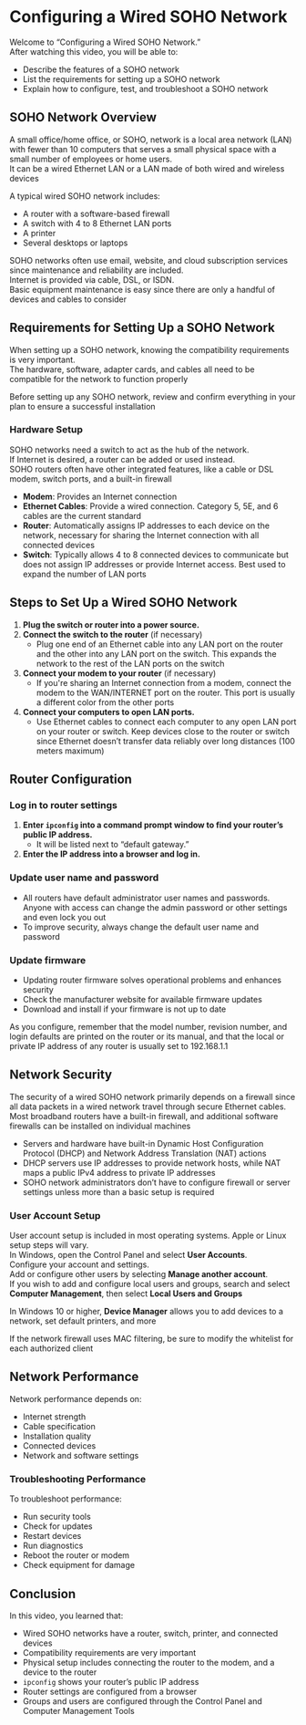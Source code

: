 # Configuring a Wired SOHO Network

Welcome to “Configuring a Wired SOHO Network.”  
After watching this video, you will be able to:

- Describe the features of a SOHO network
- List the requirements for setting up a SOHO network
- Explain how to configure, test, and troubleshoot a SOHO network

## SOHO Network Overview

A small office/home office, or SOHO, network is a local area network (LAN) with fewer than 10 computers that serves a small physical space with a small number of employees or home users.  
It can be a wired Ethernet LAN or a LAN made of both wired and wireless devices

A typical wired SOHO network includes:

- A router with a software-based firewall
- A switch with 4 to 8 Ethernet LAN ports
- A printer
- Several desktops or laptops

SOHO networks often use email, website, and cloud subscription services since maintenance and reliability are included.  
Internet is provided via cable, DSL, or ISDN.  
Basic equipment maintenance is easy since there are only a handful of devices and cables to consider

## Requirements for Setting Up a SOHO Network

When setting up a SOHO network, knowing the compatibility requirements is very important.  
The hardware, software, adapter cards, and cables all need to be compatible for the network to function properly

Before setting up any SOHO network, review and confirm everything in your plan to ensure a successful installation

### Hardware Setup

SOHO networks need a switch to act as the hub of the network.  
If Internet is desired, a router can be added or used instead.  
SOHO routers often have other integrated features, like a cable or DSL modem, switch ports, and a built-in firewall

- **Modem**: Provides an Internet connection
- **Ethernet Cables**: Provide a wired connection. Category 5, 5E, and 6 cables are the current standard
- **Router**: Automatically assigns IP addresses to each device on the network, necessary for sharing the Internet connection with all connected devices
- **Switch**: Typically allows 4 to 8 connected devices to communicate but does not assign IP addresses or provide Internet access. Best used to expand the number of LAN ports

## Steps to Set Up a Wired SOHO Network

1. **Plug the switch or router into a power source.**
2. **Connect the switch to the router** (if necessary)
   - Plug one end of an Ethernet cable into any LAN port on the router and the other into any LAN port on the switch. This expands the network to the rest of the LAN ports on the switch
3. **Connect your modem to your router** (if necessary)
   - If you're sharing an Internet connection from a modem, connect the modem to the WAN/INTERNET port on the router. This port is usually a different color from the other ports
4. **Connect your computers to open LAN ports.**
   - Use Ethernet cables to connect each computer to any open LAN port on your router or switch. Keep devices close to the router or switch since Ethernet doesn’t transfer data reliably over long distances (100 meters maximum)

## Router Configuration

### Log in to router settings

1. **Enter `ipconfig` into a command prompt window to find your router’s public IP address.**
   - It will be listed next to “default gateway.”
2. **Enter the IP address into a browser and log in.**

### Update user name and password

- All routers have default administrator user names and passwords. Anyone with access can change the admin password or other settings and even lock you out
- To improve security, always change the default user name and password

### Update firmware

- Updating router firmware solves operational problems and enhances security
- Check the manufacturer website for available firmware updates
- Download and install if your firmware is not up to date

As you configure, remember that the model number, revision number, and login defaults are printed on the router or its manual, and that the local or private IP address of any router is usually set to 192.168.1.1

## Network Security

The security of a wired SOHO network primarily depends on a firewall since all data packets in a wired network travel through secure Ethernet cables.  
Most broadband routers have a built-in firewall, and additional software firewalls can be installed on individual machines

- Servers and hardware have built-in Dynamic Host Configuration Protocol (DHCP) and Network Address Translation (NAT) actions
- DHCP servers use IP addresses to provide network hosts, while NAT maps a public IPv4 address to private IP addresses
- SOHO network administrators don’t have to configure firewall or server settings unless more than a basic setup is required

### User Account Setup

User account setup is included in most operating systems. Apple or Linux setup steps will vary.  
In Windows, open the Control Panel and select **User Accounts**.  
Configure your account and settings.  
Add or configure other users by selecting **Manage another account**.  
If you wish to add and configure local users and groups, search and select **Computer Management**, then select **Local Users and Groups**

In Windows 10 or higher, **Device Manager** allows you to add devices to a network, set default printers, and more

If the network firewall uses MAC filtering, be sure to modify the whitelist for each authorized client

## Network Performance

Network performance depends on:

- Internet strength
- Cable specification
- Installation quality
- Connected devices
- Network and software settings

### Troubleshooting Performance

To troubleshoot performance:

- Run security tools
- Check for updates
- Restart devices
- Run diagnostics
- Reboot the router or modem
- Check equipment for damage

## Conclusion

In this video, you learned that:

- Wired SOHO networks have a router, switch, printer, and connected devices
- Compatibility requirements are very important
- Physical setup includes connecting the router to the modem, and a device to the router
- `ipconfig` shows your router’s public IP address
- Router settings are configured from a browser
- Groups and users are configured through the Control Panel and Computer Management Tools
